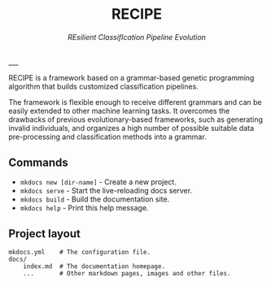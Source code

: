 <center> <h1> RECIPE </h1> </center>

<center> <h6>  REsilient ClassifIcation Pipeline Evolution </h6></center>
___

RECIPE is a framework based on a grammar-based genetic programming algorithm that builds customized classification pipelines. 

The framework is flexible enough to receive different grammars and can be easily extended to other machine learning tasks. It overcomes the drawbacks of previous evolutionary-based frameworks, such as generating invalid individuals, and organizes a high number of possible suitable data pre-processing and classification methods into a grammar.

## Commands

* `mkdocs new [dir-name]` - Create a new project.
* `mkdocs serve` - Start the live-reloading docs server.
* `mkdocs build` - Build the documentation site.
* `mkdocs help` - Print this help message.

## Project layout

    mkdocs.yml    # The configuration file.
    docs/
        index.md  # The documentation homepage.
        ...       # Other markdown pages, images and other files.
